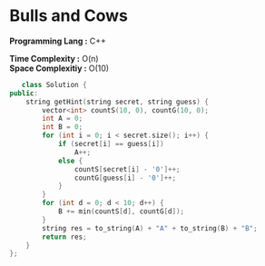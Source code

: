 #  Bulls and Cows

**Programming Lang :** C++

**Time Complexity :** O(n)  
**Space Complexitiy :** O(10)

 

```cpp
   class Solution {
public:
    string getHint(string secret, string guess) {
        vector<int> countS(10, 0), countG(10, 0);
        int A = 0;
        int B = 0;
        for (int i = 0; i < secret.size(); i++) {
            if (secret[i] == guess[i])
                A++;
            else {
                countS[secret[i] - '0']++;
                countG[guess[i] - '0']++;
            }
        }
        for (int d = 0; d < 10; d++) {
            B += min(countS[d], countG[d]);
        }
        string res = to_string(A) + "A" + to_string(B) + "B";
        return res;
    }
};
```

